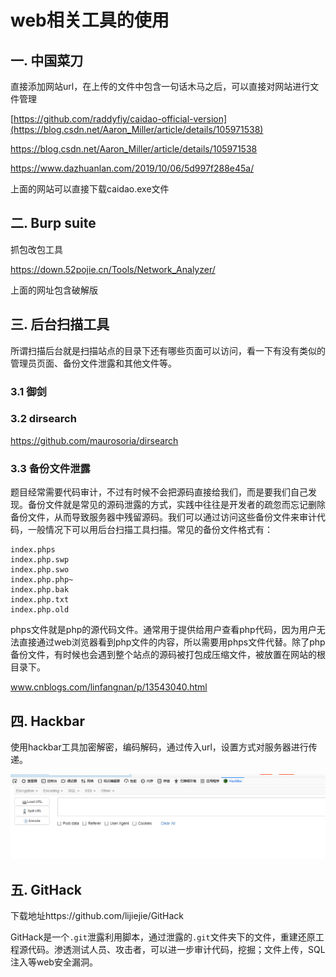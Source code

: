 # web相关工具的使用

## 一. 中国菜刀

直接添加网站url，在上传的文件中包含一句话木马之后，可以直接对网站进行文件管理

[https://github.com/raddyfiy/caidao-official-version](https://blog.csdn.net/Aaron_Miller/article/details/105971538)

https://blog.csdn.net/Aaron_Miller/article/details/105971538

https://www.dazhuanlan.com/2019/10/06/5d997f288e45a/

上面的网站可以直接下载caidao.exe文件

## 二. Burp suite

抓包改包工具

https://down.52pojie.cn/Tools/Network_Analyzer/

上面的网址包含破解版

## 三. 后台扫描工具

所谓扫描后台就是扫描站点的目录下还有哪些页面可以访问，看一下有没有类似的管理员页面、备份文件泄露和其他文件等。

### 3.1 御剑

###  3.2 dirsearch

https://github.com/maurosoria/dirsearch

### 3.3 备份文件泄露

题目经常需要代码审计，不过有时候不会把源码直接给我们，而是要我们自己发现。备份文件就是常见的源码泄露的方式，实践中往往是开发者的疏忽而忘记删除  备份文件，从而导致服务器中残留源码。我们可以通过访问这些备份文件来审计代码，一般情况下可以用后台扫描工具扫描。常见的备份文件格式有：

```
index.phps
index.php.swp
index.php.swo
index.php.php~
index.php.bak
index.php.txt
index.php.old
```

phps文件就是php的源代码文件。通常用于提供给用户查看php代码，因为用户无法直接通过web浏览器看到php文件的内容，所以需要用phps文件代替。除了php备份文件，有时候也会遇到整个站点的源码被打包成压缩文件，被放置在网站的根目录下。

www.cnblogs.com/linfangnan/p/13543040.html

## 四. Hackbar

使用hackbar工具加密解密，编码解码，通过传入url，设置方式对服务器进行传递。

![image-20210117212245428](images\image-20210117212245428.png)

## 五. GitHack

下载地址https://github.com/lijiejie/GitHack

GitHack是一个`.git`泄露利用脚本，通过泄露的`.git`文件夹下的文件，重建还原工程源代码。渗透测试人员、攻击者，可以进一步审计代码，挖掘；文件上传，SQL注入等web安全漏洞。





